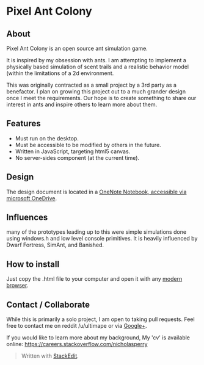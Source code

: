 
# Pixel Ant Colony

## About
Pixel Ant Colony is an open source ant simulation game.

It is inspired by my obsession with ants. I am attempting to implement a physically based simulation of scent trails and a realistic behavior model (within the limitations of a 2d environment.

This was originally contracted as a small project by a 3rd party as a benefactor. I plan on growing this project out to a much grander design once I meet the requirements. Our hope is to create something to share our interest in ants and inspire others to learn more about them.

## Features

 - Must run on the desktop.
 - Must be accessible to be modified by others in the future.
 - Written in JavaScript, targeting html5 canvas.  
 - No server-sides component (at the current time).

## Design 
The design document is located in a [OneNote Notebook, accessible via microsoft OneDrive][1].

## Influences
many of the prototypes leading up to this were simple simulations done using windows.h and low level console primitives. It is heavily influenced by Dwarf Fortress, SimAnt, and Banished.

## How to install
Just copy the .html file to your computer and open it with any [modern browser][2].

## Contact / Collaborate
While this is primarily a solo project, I am open to taking pull requests. Feel free to contact me on reddit /u/ultimape or via [Google+][3].

If you would like to learn more about my background, My 'cv' is available online: https://careers.stackoverflow.com/nicholasperry

> Written with [StackEdit](https://stackedit.io/).


  [1]: https://skydrive.live.com/redir?page=view&resid=13B6E055D5BD0E7A!2473&authkey=!AP8P3kjBRdoM5io
  [2]: www.google.com/chrome/
  [3]: https://plus.google.com/+NicholasPerry-Ape/posts/1tzy7tdHuj4